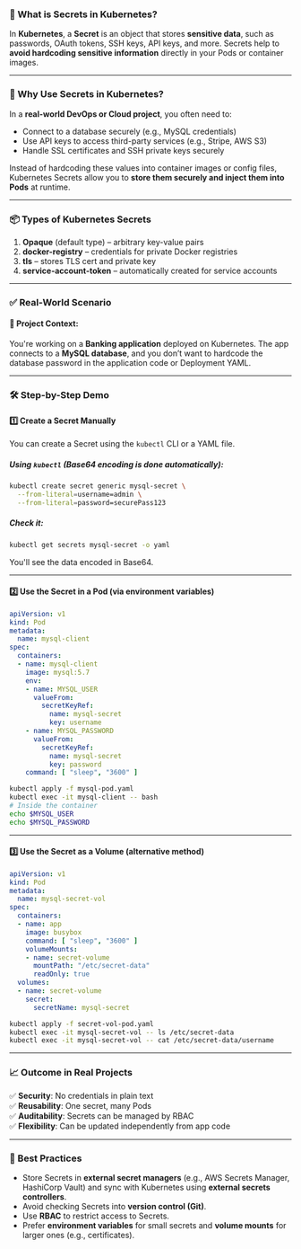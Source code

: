 ### 🔐 What is Secrets in Kubernetes?

In **Kubernetes**, a **Secret** is an object that stores **sensitive data**, such as passwords, OAuth tokens, SSH keys, API keys, and more. Secrets help to **avoid hardcoding sensitive information** directly in your Pods or container images.

---
### 🔐 Why Use Secrets in Kubernetes?

In a **real-world DevOps or Cloud project**, you often need to:
- Connect to a database securely (e.g., MySQL credentials)
- Use API keys to access third-party services (e.g., Stripe, AWS S3)
- Handle SSL certificates and SSH private keys securely

Instead of hardcoding these values into container images or config files, Kubernetes Secrets allow you to **store them securely and inject them into Pods** at runtime.

---

### 📦 Types of Kubernetes Secrets

1. **Opaque** (default type) – arbitrary key-value pairs
2. **docker-registry** – credentials for private Docker registries
3. **tls** – stores TLS cert and private key
4. **service-account-token** – automatically created for service accounts

---

### ✅ Real-World Scenario

#### 🔹 Project Context:  
You're working on a **Banking application** deployed on Kubernetes. The app connects to a **MySQL database**, and you don’t want to hardcode the database password in the application code or Deployment YAML.

---

### 🛠️ Step-by-Step Demo

#### 1️⃣ Create a Secret Manually

You can create a Secret using the `kubectl` CLI or a YAML file.

##### Using `kubectl` (Base64 encoding is done automatically):
```bash
kubectl create secret generic mysql-secret \
  --from-literal=username=admin \
  --from-literal=password=securePass123
```

##### Check it:
```bash
kubectl get secrets mysql-secret -o yaml
```

You'll see the data encoded in Base64.

---

#### 2️⃣ Use the Secret in a Pod (via environment variables)

```yaml
apiVersion: v1
kind: Pod
metadata:
  name: mysql-client
spec:
  containers:
  - name: mysql-client
    image: mysql:5.7
    env:
    - name: MYSQL_USER
      valueFrom:
        secretKeyRef:
          name: mysql-secret
          key: username
    - name: MYSQL_PASSWORD
      valueFrom:
        secretKeyRef:
          name: mysql-secret
          key: password
    command: [ "sleep", "3600" ]
```

```bash
kubectl apply -f mysql-pod.yaml
kubectl exec -it mysql-client -- bash
# Inside the container
echo $MYSQL_USER
echo $MYSQL_PASSWORD
```

---

#### 3️⃣ Use the Secret as a Volume (alternative method)

```yaml
apiVersion: v1
kind: Pod
metadata:
  name: mysql-secret-vol
spec:
  containers:
  - name: app
    image: busybox
    command: [ "sleep", "3600" ]
    volumeMounts:
    - name: secret-volume
      mountPath: "/etc/secret-data"
      readOnly: true
  volumes:
  - name: secret-volume
    secret:
      secretName: mysql-secret
```

```bash
kubectl apply -f secret-vol-pod.yaml
kubectl exec -it mysql-secret-vol -- ls /etc/secret-data
kubectl exec -it mysql-secret-vol -- cat /etc/secret-data/username
```

---

### 📈 Outcome in Real Projects

✅ **Security**: No credentials in plain text  
✅ **Reusability**: One secret, many Pods  
✅ **Auditability**: Secrets can be managed by RBAC  
✅ **Flexibility**: Can be updated independently from app code

---

### 🔐 Best Practices

- Store Secrets in **external secret managers** (e.g., AWS Secrets Manager, HashiCorp Vault) and sync with Kubernetes using **external secrets controllers**.
- Avoid checking Secrets into **version control (Git)**.
- Use **RBAC** to restrict access to Secrets.
- Prefer **environment variables** for small secrets and **volume mounts** for larger ones (e.g., certificates).

